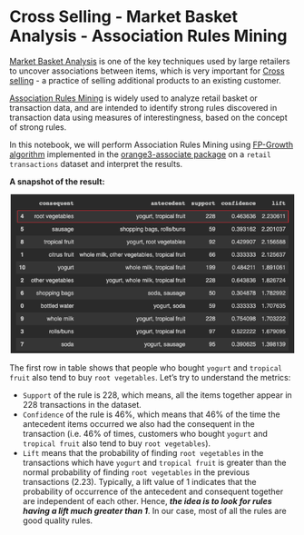# Cross Selling - Market Basket Analysis - Association Rules Mining
[Market Basket Analysis](https://smartbridge.com/market-basket-analysis-101/) is one of the key techniques used by large retailers to uncover associations between items, which is very important for [Cross selling](https://www.oberlo.com/ecommerce-wiki/cross-selling) - a practice of selling additional products to an existing customer.

[Association Rules Mining](https://www.geeksforgeeks.org/association-rule/) is widely used to analyze retail basket or transaction data, and are intended to identify strong rules discovered in transaction data using measures of interestingness, based on the concept of strong rules.

In this notebook, we will perform Association Rules Mining using [FP-Growth algorithm](https://www.softwaretestinghelp.com/fp-growth-algorithm-data-mining/) implemented in the [orange3-associate package](https://pypi.org/project/Orange3-Associate/) on a `retail transactions` dataset and interpret the results.

**A snapshot of the result:**
<p align="center">
<img src="result_table.png" width="500"/>
</p>

The first row in table shows that people who bought `yogurt` and `tropical fruit` also tend to buy `root vegetables`. Let’s try to understand the metrics: 
- `Support` of the rule is 228, which means, all the items together appear in 228 transactions in the dataset. 
- `Confidence` of the rule is 46%, which means that 46% of the time the antecedent items occurred we also had the consequent in the transaction (i.e. 46% of times, customers who bought `yogurt` and `tropical fruit` also tend to buy `root vegetables`).
- `Lift` means that the probability of finding `root vegetables`
in the transactions which have `yogurt` and `tropical fruit` is greater than the normal probability of finding `root vegetables` in the previous transactions (2.23). Typically, a lift value of 1 indicates that the probability of occurrence of the antecedent and consequent together are independent of each other. Hence, ***the idea is to look for rules having a lift much greater than 1***. In our case, most of all the rules are good quality rules.
